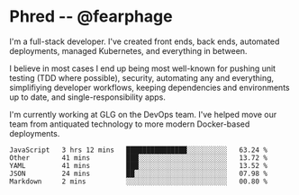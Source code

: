 # Phred -- @fearphage

I'm a full-stack developer. I've created front ends, back ends, automated deployments, managed
Kubernetes, and everything in between.

I believe in most cases I end up being most well-known for pushing unit testing (TDD where possible),
security, automating any and everything, simplifiying developer workflows, keeping dependencies and
environments up to date, and single-responsibility apps.

I'm currently working at GLG on the DevOps team. I've helped move our team from antiquated
technology to more modern Docker-based deployments.

<!--START_SECTION:waka-->
```text
JavaScript   3 hrs 12 mins   ███████████████░░░░░░░░░░   63.24 % 
Other        41 mins         ███░░░░░░░░░░░░░░░░░░░░░░   13.72 % 
YAML         41 mins         ███░░░░░░░░░░░░░░░░░░░░░░   13.52 % 
JSON         24 mins         ██░░░░░░░░░░░░░░░░░░░░░░░   07.98 % 
Markdown     2 mins          ░░░░░░░░░░░░░░░░░░░░░░░░░   00.80 %
```
<!--END_SECTION:waka-->
